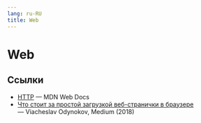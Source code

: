 ```yaml
---
lang: ru-RU 
title: Web
---
```

# Web

## Ссылки
- [HTTP](https://developer.mozilla.org/en-US/docs/Web/HTTP) — MDN Web Docs
- [Что стоит за простой загрузкой веб-странички в браузере](https://medium.com/genesis-media/что-стоит-за-простой-загрузкой-веб-странички-в-браузере-3933c96467a) — Viacheslav Odynokov, Medium (2018)
